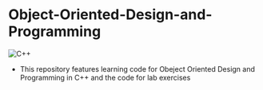 # Object-Oriented-Design-and-Programming
![C++](https://img.shields.io/badge/c++-%2300599C.svg?style=flat&logo=c%2B%2B&logoColor=white) 

* This repository features learning code for Obeject Oriented Design and Programming in C++  and the code for lab exercises


